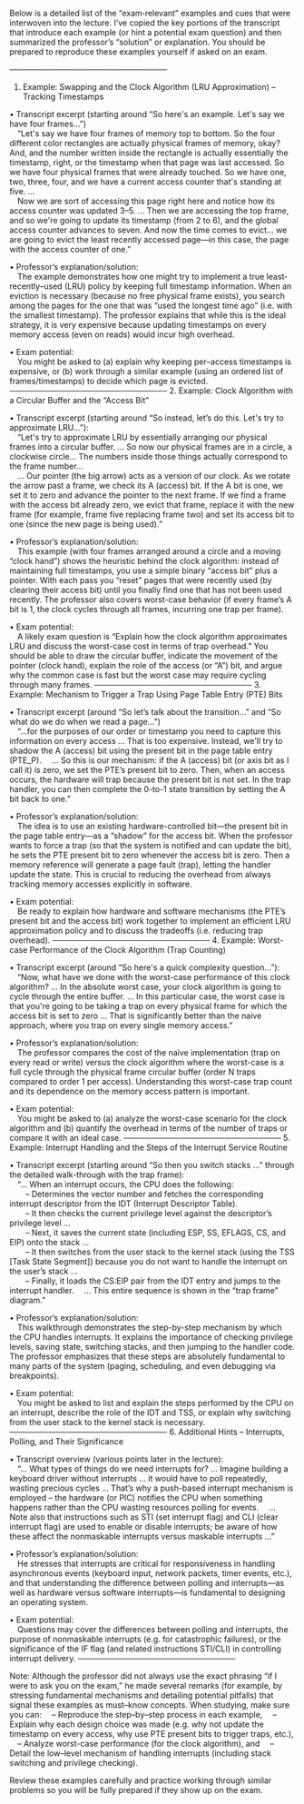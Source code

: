 Below is a detailed list of the “exam‐relevant” examples and cues that were interwoven into the lecture. I’ve copied the key portions of the transcript that introduce each example (or hint a potential exam question) and then summarized the professor’s “solution” or explanation. You should be prepared to reproduce these examples yourself if asked on an exam.

────────────────────────────
1. Example: Swapping and the Clock Algorithm (LRU Approximation) – Tracking Timestamps

• Transcript excerpt (starting around “So here's an example. Let's say we have four frames…”)  
 “Let's say we have four frames of memory top to bottom. So the four different color rectangles are actually physical frames of memory, okay? And, and the number written inside the rectangle is actually essentially the timestamp, right, or the timestamp when that page was last accessed. So we have four physical frames that were already touched. So we have one, two, three, four, and we have a current access counter that's standing at five. …  
 Now we are sort of accessing this page right here and notice how its access counter was updated 3–5. … Then we are accessing the top frame, and so we're going to update its timestamp (from 2 to 6), and the global access counter advances to seven. And now the time comes to evict… we are going to evict the least recently accessed page—in this case, the page with the access counter of one.”

• Professor’s explanation/solution:  
 The example demonstrates how one might try to implement a true least‐recently–used (LRU) policy by keeping full timestamp information. When an eviction is necessary (because no free physical frame exists), you search among the pages for the one that was “used the longest time ago” (i.e. with the smallest timestamp). The professor explains that while this is the ideal strategy, it is very expensive because updating timestamps on every memory access (even on reads) would incur high overhead.

• Exam potential:  
 You might be asked to (a) explain why keeping per–access timestamps is expensive, or (b) work through a similar example (using an ordered list of frames/timestamps) to decide which page is evicted.
────────────────────────────
2. Example: Clock Algorithm with a Circular Buffer and the “Access Bit”

• Transcript excerpt (starting around “So instead, let’s do this. Let's try to approximate LRU…”):  
 “Let's try to approximate LRU by essentially arranging our physical frames into a circular buffer. … So now our physical frames are in a circle, a clockwise circle… The numbers inside those things actually correspond to the frame number…  
 … Our pointer (the big arrow) acts as a version of our clock. As we rotate the arrow past a frame, we check its A (access) bit. If the A bit is one, we set it to zero and advance the pointer to the next frame. If we find a frame with the access bit already zero, we evict that frame, replace it with the new frame (for example, frame five replacing frame two) and set its access bit to one (since the new page is being used).”

• Professor’s explanation/solution:  
 This example (with four frames arranged around a circle and a moving “clock hand”) shows the heuristic behind the clock algorithm: instead of maintaining full timestamps, you use a simple binary “access bit” plus a pointer. With each pass you “reset” pages that were recently used (by clearing their access bit) until you finally find one that has not been used recently. The professor also covers worst-case behavior (if every frame’s A bit is 1, the clock cycles through all frames, incurring one trap per frame).

• Exam potential:  
 A likely exam question is “Explain how the clock algorithm approximates LRU and discuss the worst-case cost in terms of trap overhead.” You should be able to draw the circular buffer, indicate the movement of the pointer (clock hand), explain the role of the access (or “A”) bit, and argue why the common case is fast but the worst case may require cycling through many frames.
────────────────────────────
3. Example: Mechanism to Trigger a Trap Using Page Table Entry (PTE) Bits

• Transcript excerpt (around “So let’s talk about the transition…” and “So what do we do when we read a page…”)  
 “…for the purposes of our order or timestamp you need to capture this information on every access … That is too expensive. Instead, we'll try to shadow the A (access) bit using the present bit in the page table entry (PTE_P). 
 … So this is our mechanism: if the A (access) bit (or axis bit as I call it) is zero, we set the PTE’s present bit to zero. Then, when an access occurs, the hardware will trap because the present bit is not set. In the trap handler, you can then complete the 0-to-1 state transition by setting the A bit back to one.”

• Professor’s explanation/solution:  
 The idea is to use an existing hardware-controlled bit—the present bit in the page table entry—as a “shadow” for the access bit. When the professor wants to force a trap (so that the system is notified and can update the bit), he sets the PTE present bit to zero whenever the access bit is zero. Then a memory reference will generate a page fault (trap), letting the handler update the state. This is crucial to reducing the overhead from always tracking memory accesses explicitly in software.

• Exam potential:  
 Be ready to explain how hardware and software mechanisms (the PTE’s present bit and the access bit) work together to implement an efficient LRU approximation policy and to discuss the tradeoffs (i.e. reducing trap overhead).
────────────────────────────
4. Example: Worst-case Performance of the Clock Algorithm (Trap Counting)

• Transcript excerpt (around “So here's a quick complexity question…”):  
 “Now, what have we done with the worst-case performance of this clock algorithm? … In the absolute worst case, your clock algorithm is going to cycle through the entire buffer. … In this particular case, the worst case is that you're going to be taking a trap on every physical frame for which the access bit is set to zero … That is significantly better than the naive approach, where you trap on every single memory access.”

• Professor’s explanation/solution:  
 The professor compares the cost of the naïve implementation (trap on every read or write) versus the clock algorithm where the worst-case is a full cycle through the physical frame circular buffer (order N traps compared to order 1 per access). Understanding this worst-case trap count and its dependence on the memory access pattern is important.

• Exam potential:  
 You might be asked to (a) analyze the worst-case scenario for the clock algorithm and (b) quantify the overhead in terms of the number of traps or compare it with an ideal case.
────────────────────────────
5. Example: Interrupt Handling and the Steps of the Interrupt Service Routine

• Transcript excerpt (starting around “So then you switch stacks …” through the detailed walk-through with the trap frame):  
 “… When an interrupt occurs, the CPU does the following:  
  – Determines the vector number and fetches the corresponding interrupt descriptor from the IDT (Interrupt Descriptor Table).  
  – It then checks the current privilege level against the descriptor’s privilege level …  
  – Next, it saves the current state (including ESP, SS, EFLAGS, CS, and EIP) onto the stack …  
  – It then switches from the user stack to the kernel stack (using the TSS [Task State Segment]) because you do not want to handle the interrupt on the user’s stack …  
  – Finally, it loads the CS:EIP pair from the IDT entry and jumps to the interrupt handler.
 … This entire sequence is shown in the “trap frame” diagram.”

• Professor’s explanation/solution:  
 This walkthrough demonstrates the step-by-step mechanism by which the CPU handles interrupts. It explains the importance of checking privilege levels, saving state, switching stacks, and then jumping to the handler code. The professor emphasizes that these steps are absolutely fundamental to many parts of the system (paging, scheduling, and even debugging via breakpoints).

• Exam potential:  
 You might be asked to list and explain the steps performed by the CPU on an interrupt, describe the role of the IDT and TSS, or explain why switching from the user stack to the kernel stack is necessary.
────────────────────────────
6. Additional Hints – Interrupts, Polling, and Their Significance

• Transcript overview (various points later in the lecture):  
 “… What types of things do we need interrupts for? … Imagine building a keyboard driver without interrupts … it would have to poll repeatedly, wasting precious cycles … That’s why a push-based interrupt mechanism is employed – the hardware (or PIC) notifies the CPU when something happens rather than the CPU wasting resources polling for events.
 … Note also that instructions such as STI (set interrupt flag) and CLI (clear interrupt flag) are used to enable or disable interrupts; be aware of how these affect the nonmaskable interrupts versus maskable interrupts …”

• Professor’s explanation/solution:  
 He stresses that interrupts are critical for responsiveness in handling asynchronous events (keyboard input, network packets, timer events, etc.), and that understanding the difference between polling and interrupts—as well as hardware versus software interrupts—is fundamental to designing an operating system.

• Exam potential:  
 Questions may cover the differences between polling and interrupts, the purpose of nonmaskable interrupts (e.g. for catastrophic failures), or the significance of the IF flag (and related instructions STI/CLI) in controlling interrupt delivery.
────────────────────────────

Note: Although the professor did not always use the exact phrasing “if I were to ask you on the exam,” he made several remarks (for example, by stressing fundamental mechanisms and detailing potential pitfalls) that signal these examples as must–know concepts. When studying, make sure you can:
 – Reproduce the step–by–step process in each example,
 – Explain why each design choice was made (e.g. why not update the timestamp on every access, why use PTE present bits to trigger traps, etc.),
 – Analyze worst-case performance (for the clock algorithm), and
 – Detail the low–level mechanism of handling interrupts (including stack switching and privilege checking).

Review these examples carefully and practice working through similar problems so you will be fully prepared if they show up on the exam.